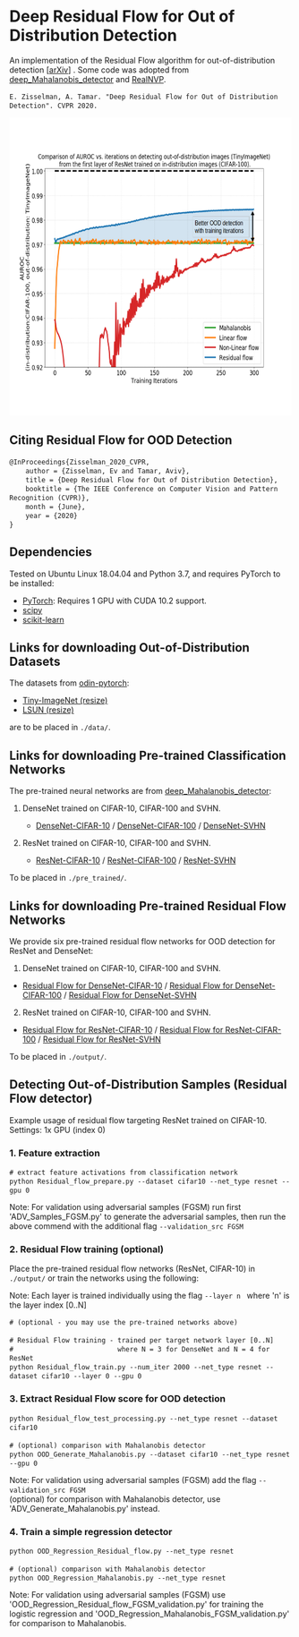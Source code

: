 # Deep Residual Flow for Out of Distribution Detection
An implementation of the Residual Flow algorithm for out-of-distribution detection \[[arXiv](https://arxiv.org/abs/2001.05419)\]
. 
Some code was adopted from [deep_Mahalanobis_detector](https://github.com/pokaxpoka/deep_Mahalanobis_detector) and [RealNVP](https://github.com/tensorflow/models/tree/master/research/real_nvp).
```
E. Zisselman, A. Tamar. "Deep Residual Flow for Out of Distribution Detection". CVPR 2020.
``` 

<p align="center">
    <img width="640" height="532" src="./figures/AUROC_vs_iterations.png">
</p>

## Citing Residual Flow for OOD Detection 
```
@InProceedings{Zisselman_2020_CVPR,
    author = {Zisselman, Ev and Tamar, Aviv},
    title = {Deep Residual Flow for Out of Distribution Detection},
    booktitle = {The IEEE Conference on Computer Vision and Pattern Recognition (CVPR)},
    month = {June},
    year = {2020}
}
```

## Dependencies
Tested on Ubuntu Linux 18.04.04 and Python 3.7, and requires PyTorch to be installed:

* [PyTorch](http://pytorch.org/): Requires 1 GPU with CUDA 10.2 support.
* [scipy](https://github.com/scipy/scipy)
* [scikit-learn](http://scikit-learn.org/stable/)

## Links for downloading Out-of-Distribution Datasets
The datasets from [odin-pytorch](https://github.com/facebookresearch/odin):

* [Tiny-ImageNet (resize)](https://www.dropbox.com/s/kp3my3412u5k9rl/Imagenet_resize.tar.gz)
* [LSUN (resize)](https://www.dropbox.com/s/moqh2wh8696c3yl/LSUN_resize.tar.gz)

are to be placed in `./data/`.

## Links for downloading Pre-trained Classification Networks
The pre-trained neural networks are from [deep_Mahalanobis_detector](https://github.com/pokaxpoka/deep_Mahalanobis_detector):  
1. DenseNet trained on CIFAR-10, CIFAR-100 and SVHN.
    * [DenseNet-CIFAR-10](https://www.dropbox.com/s/pnbvr16gnpyr1zg/densenet_cifar10.pth?dl=0) / [DenseNet-CIFAR-100](https://www.dropbox.com/s/7ur9qo81u30od36/densenet_cifar100.pth?dl=0) / [DenseNet-SVHN](https://www.dropbox.com/s/9ol1h2tb3xjdpp1/densenet_svhn.pth?dl=0)  
      
2. ResNet trained on CIFAR-10, CIFAR-100 and SVHN.
    * [ResNet-CIFAR-10](https://www.dropbox.com/s/ynidbn7n7ccadog/resnet_cifar10.pth?dl=0) / [ResNet-CIFAR-100](https://www.dropbox.com/s/yzfzf4bwqe4du6w/resnet_cifar100.pth?dl=0) / [ResNet-SVHN](https://www.dropbox.com/s/uvgpgy9pu7s9ps2/resnet_svhn.pth?dl=0)

To be placed in `./pre_trained/`.

## Links for downloading Pre-trained Residual Flow Networks
We provide six pre-trained residual flow networks for OOD detection for ResNet and DenseNet:

1. DenseNet trained on CIFAR-10, CIFAR-100 and SVHN.
* [Residual Flow for DenseNet-CIFAR-10](https://technionmail-my.sharepoint.com/:u:/g/personal/ev_zis_campus_technion_ac_il/EXaDW_xbU0BAhOgxfbj1loMBmIHPYQuoJSPmImSqSeyJhA?e=n6g1P9) / [Residual Flow for DenseNet-CIFAR-100](https://technionmail-my.sharepoint.com/:u:/g/personal/ev_zis_campus_technion_ac_il/EaJu3Nkc_29Pi-odyTWUnKABGGcHJ04Yo9v8wrThUYmjug?e=EqgJ5z) / [Residual Flow for DenseNet-SVHN](https://technionmail-my.sharepoint.com/:u:/g/personal/ev_zis_campus_technion_ac_il/ESVdpBLM-b9EizVulcWbFLkBA101mYPK0KBJvRwT_N_kdw?e=j3R1hU)

2. ResNet trained on CIFAR-10, CIFAR-100 and SVHN.
* [Residual Flow for ResNet-CIFAR-10](https://technionmail-my.sharepoint.com/:u:/g/personal/ev_zis_campus_technion_ac_il/EcwqtRASutFBphwR4s4NF8ABwgjdD_tJ4Zj5dLjLq8PKMw?e=xCjfui) / [Residual Flow for ResNet-CIFAR-100](https://technionmail-my.sharepoint.com/:u:/g/personal/ev_zis_campus_technion_ac_il/EYpuBvexU_1Jg156O_v7hEIBZz5EtfQAqQSuI6saLV-zOA?e=iEKCV3) / [Residual Flow for ResNet-SVHN](https://technionmail-my.sharepoint.com/:u:/g/personal/ev_zis_campus_technion_ac_il/EbgPAwWgda9PiVXrd0bBFuMBAQSUXfTgbgaTzT4EtjfhXw?e=7ArKax)

To be placed in `./output/`.

## Detecting Out-of-Distribution Samples (Residual Flow detector)
Example usage of residual flow targeting ResNet trained on CIFAR-10.  
Settings: 1x GPU (index 0)
### 1. Feature extraction
```
# extract feature activations from classification network 
python Residual_flow_prepare.py --dataset cifar10 --net_type resnet --gpu 0
```
Note: For validation using adversarial samples (FGSM) run first 'ADV_Samples_FGSM.py' to generate the adversarial samples, then run the above commend with the additional flag `--validation_src FGSM`

### 2. Residual Flow training (optional)
Place the pre-trained residual flow networks (ResNet, CIFAR-10) in `./output/` or train the networks using the following:

Note: Each layer is trained individually using the flag `--layer n ` where 'n' is the layer index [0..N]
```
# (optional - you may use the pre-trained networks above) 

# Residual Flow training - trained per target network layer [0..N]
#                          where N = 3 for DenseNet and N = 4 for ResNet 
python Residual_flow_train.py --num_iter 2000 --net_type resnet --dataset cifar10 --layer 0 --gpu 0
```

### 3. Extract Residual Flow score for OOD detection
```
python Residual_flow_test_processing.py --net_type resnet --dataset cifar10

# (optional) comparison with Mahalanobis detector
python OOD_Generate_Mahalanobis.py --dataset cifar10 --net_type resnet --gpu 0
```

Note: For validation using adversarial samples (FGSM) add the flag `--validation_src FGSM`  
 (optional) for comparison with Mahalanobis detector, use 'ADV_Generate_Mahalanobis.py' instead.

### 4. Train a simple regression detector
```
python OOD_Regression_Residual_flow.py --net_type resnet

# (optional) comparison with Mahalanobis detector
python OOD_Regression_Mahalanobis.py --net_type resnet
```
Note: For validation using adversarial samples (FGSM) use 'OOD_Regression_Residual_flow_FGSM_validation.py' for training the logistic regression and 'OOD_Regression_Mahalanobis_FGSM_validation.py' for comparison to Mahalanobis.  